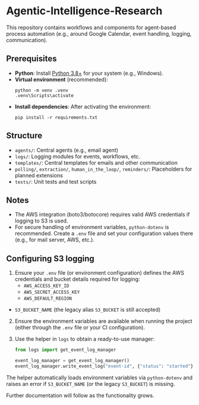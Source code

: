 
# Agentic-Intelligence-Research

This repository contains workflows and components for agent-based process automation (e.g., around Google Calendar, event handling, logging, communication).

## Prerequisites

- **Python**: Install [Python 3.8+](https://www.python.org/downloads/) for your system (e.g., Windows).
- **Virtual environment** (recommended):
  ```batch
  python -m venv .venv
  .venv\Scripts\activate
  ```
- **Install dependencies**:
  After activating the environment:
  ```batch
  pip install -r requirements.txt
  ```

## Structure

- `agents/`: Central agents (e.g., email agent)
- `logs/`: Logging modules for events, workflows, etc.
- `templates/`: Central templates for emails and other communication
- `polling/`, `extraction/`, `human_in_the_loop/`, `reminders/`: Placeholders for planned extensions
- `tests/`: Unit tests and test scripts

## Notes

- The AWS integration (boto3/botocore) requires valid AWS credentials if logging to S3 is used.
- For secure handling of environment variables, `python-dotenv` is recommended. Create a `.env` file and set your configuration values there (e.g., for mail server, AWS, etc.).

## Configuring S3 logging

1. Ensure your `.env` file (or environment configuration) defines the AWS credentials and bucket details required for logging:
   - `AWS_ACCESS_KEY_ID`
   - `AWS_SECRET_ACCESS_KEY`
   - `AWS_DEFAULT_REGION`
  - `S3_BUCKET_NAME` (the legacy alias `S3_BUCKET` is still accepted)
2. Ensure the environment variables are available when running the project (either through the `.env` file or your CI configuration).
3. Use the helper in `logs` to obtain a ready-to-use manager:

   ```python
   from logs import get_event_log_manager

   event_log_manager = get_event_log_manager()
   event_log_manager.write_event_log("event-id", {"status": "started"})
   ```

The helper automatically loads environment variables via `python-dotenv` and raises an error if `S3_BUCKET_NAME` (or the legacy `S3_BUCKET`) is missing.

Further documentation will follow as the functionality grows.
